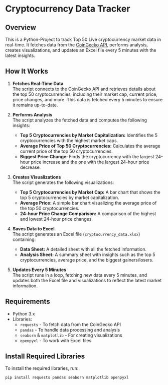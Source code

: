 # Cryptocurrency Data Tracker  

## Overview  
This  is a Python-Project to track Top 50 Live cryptocurrency market data in real-time. It fetches data from the [CoinGecko API](https://www.coingecko.com/en/api), performs analysis, creates visualizations, and updates an Excel file every 5 minutes with the latest insights.  

## How It Works  

1. **Fetches Real-Time Data**  
   The script connects to the CoinGecko API and retrieves details about the top 50 cryptocurrencies, including their market cap, current price, price changes, and more. This data is fetched every 5 minutes to ensure it remains up-to-date.  

2. **Performs Analysis**  
   The script analyzes the fetched data and computes the following insights:  
   - **Top 5 Cryptocurrencies by Market Capitalization:** Identifies the 5 cryptocurrencies with the highest market caps.  
   - **Average Price of Top 50 Cryptocurrencies:** Calculates the average current price of the top 50 cryptocurrencies.  
   - **Biggest Price Change:** Finds the cryptocurrency with the largest 24-hour price increase and the one with the largest 24-hour price decrease.  

3. **Creates Visualizations**  
   The script generates the following visualizations:  
   - **Top 5 Cryptocurrencies by Market Cap:** A bar chart that shows the top 5 cryptocurrencies by market capitalization.  
   - **Average Price:** A simple bar chart visualizing the average price of the top 50 cryptocurrencies.  
   - **24-hour Price Change Comparison:** A comparison of the highest and lowest 24-hour price changes.  

4. **Saves Data to Excel**  
   The script generates an Excel file (`cryptocurrency_data.xlsx`) containing:  
   - **Data Sheet:** A detailed sheet with all the fetched information.  
   - **Analysis Sheet:** A summary sheet with insights such as the top 5 cryptocurrencies, average price, and the biggest gainers/losers.  

5. **Updates Every 5 Minutes**  
   The script runs in a loop, fetching new data every 5 minutes, and updates both the Excel file and visualizations to reflect the latest market information.  

## Requirements  
- Python 3.x  
- Libraries:  
  - `requests` - To fetch data from the CoinGecko API  
  - `pandas` - To handle data processing and analysis  
  - `seaborn` & `matplotlib` - For creating visualizations  
  - `openpyxl` - To work with Excel files  

## Install Required Libraries  
To install the required libraries, run:  
```bash  
pip install requests pandas seaborn matplotlib openpyxl
